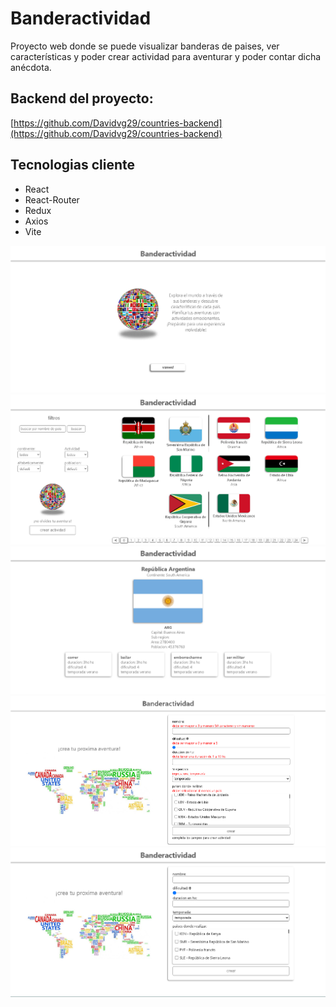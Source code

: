 # Banderactividad

Proyecto web donde se puede visualizar banderas de paises, ver características y poder crear actividad para aventurar y poder contar dicha anécdota.

## Backend del proyecto:
 [https://github.com/Davidvg29/countries-backend](https://github.com/Davidvg29/countries-backend)

## Tecnologias cliente
- React
- React-Router
- Redux
- Axios
- Vite

![Captura de pantalla del proyecto](imagenReadme1.png)
![Captura de pantalla del proyecto](imagenReadme2.png)
![Captura de pantalla del proyecto](imagenReadme3.png)
![Captura de pantalla del proyecto](imagenReadme4.png)
![Captura de pantalla del proyecto](imagenReadme5.png)
